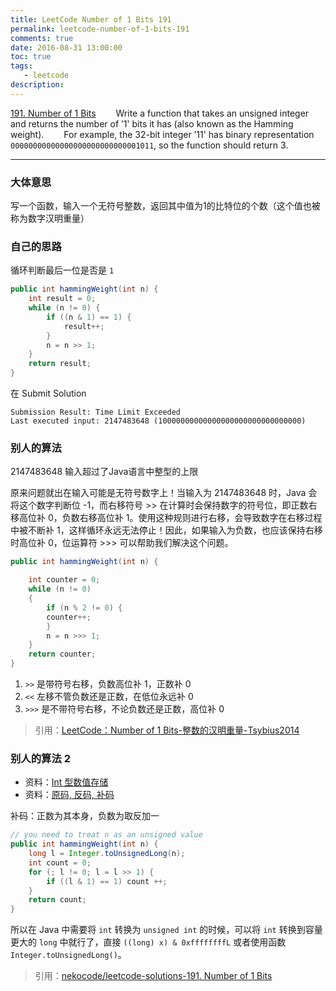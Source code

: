 ```yaml
---
title: LeetCode Number of 1 Bits 191
permalink: leetcode-number-of-1-bits-191
comments: true
date: 2016-08-31 13:00:00
toc: true
tags:
   - leetcode
description:
---
```


[191. Number of 1 Bits](https://leetcode.com/problems/number-of-1-bits/)
&emsp;&emsp;Write a function that takes an unsigned integer and returns the number of ’1' bits it has (also known as the Hamming weight).
&emsp;&emsp;For example, the 32-bit integer ’11' has binary representation `00000000000000000000000000001011`, so the function should return 3.
<!-- more -->

---

### 大体意思
写一个函数，输入一个无符号整数，返回其中值为1的比特位的个数（这个值也被称为数字汉明重量）

### 自己的思路
循环判断最后一位是否是 `1`

``` java
public int hammingWeight(int n) {
	int result = 0;
	while (n != 0) {
		if ((n & 1) == 1) {
			result++;
		}
		n = n >> 1;
	}
	return result;
}
```
在 Submit Solution

```
Submission Result: Time Limit Exceeded
Last executed input: 2147483648 (10000000000000000000000000000000)
```

### 别人的算法

2147483648 输入超过了Java语言中整型的上限

原来问题就出在输入可能是无符号数字上！当输入为 2147483648 时，Java 会将这个数字判断位 -1，而右移符号 >> 在计算时会保持数字的符号位，即正数右移高位补 0，负数右移高位补 1。使用这种规则进行右移，会导致数字在右移过程中被不断补 1，这样循环永远无法停止！因此，如果输入为负数，也应该保持右移时高位补 0，位运算符 >>> 可以帮助我们解决这个问题。

```java
public int hammingWeight(int n) {

	int counter = 0;
	while (n != 0)
	{
	    if (n % 2 != 0) {
		counter++;
	    }
	    n = n >>> 1;
	}
	return counter;
}
```

1. `>>` 是带符号右移，负数高位补 1，正数补 0
2. `<<` 左移不管负数还是正数，在低位永远补 0
3. `>>>` 是不带符号右移，不论负数还是正数，高位补 0

> 引用：[LeetCode：Number of 1 Bits-整数的汉明重量-Tsybius2014](http://my.oschina.net/Tsybius2014/blog/491381)


### 别人的算法 2

- 资料：[Int 型数值存储](http://www.cnblogs.com/xinsheng/p/3419202.html)
- 资料：[原码, 反码, 补码](http://www.cnblogs.com/zhangziqiu/archive/2011/03/30/ComputerCode.html)

补码：正数为其本身，负数为取反加一

```java
// you need to treat n as an unsigned value
public int hammingWeight(int n) {
	long l = Integer.toUnsignedLong(n);
	int count = 0;
	for (; l != 0; l = l >> 1) {
	    if ((l & 1) == 1) count ++;
	}
	return count;
}
```

所以在 Java 中需要将 `int` 转换为 `unsigned int` 的时候，可以将 `int` 转换到容量更大的 `long` 中就行了，直接 `((long) x) & 0xffffffffL` 或者使用函数 `Integer.toUnsignedLong()`。

> 引用：[nekocode/leetcode-solutions-191. Number of 1 Bits](https://github.com/nekocode/leetcode-solutions/blob/master/solutions/191.%20Number%20of%201%20Bits.md)


